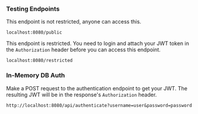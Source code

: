 ### Testing Endpoints

This endpoint is not restricted, anyone can access this.

```
localhost:8080/public
```

This endpoint is restricted. You need to login and attach your JWT token in the `Authorization` header before you can access this endpoint.

```
localhost:8080/restricted
```

### In-Memory DB Auth

Make a POST request to the authentication endpoint to get your JWT. The resulting JWT will be in the response's `Authorization` header.

```
http://localhost:8080/api/authenticate?username=user&password=password
```